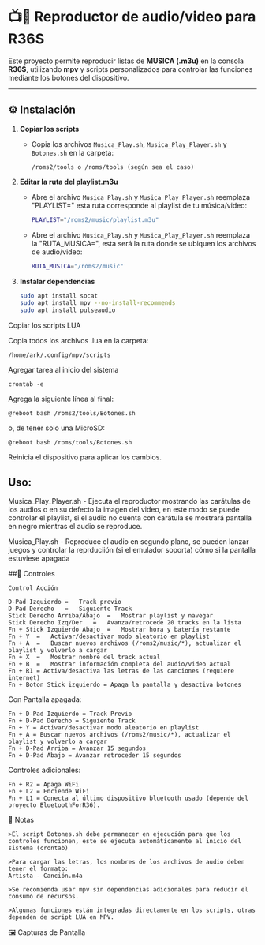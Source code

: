 # 📺🎵 Reproductor de audio/video para R36S

Este proyecto permite reproducir listas de **MUSICA (.m3u)** en la consola **R36S**, utilizando **mpv** y scripts personalizados para controlar las funciones mediante los botones del dispositivo.

---

## ⚙️ Instalación

1. **Copiar los scripts**
   - Copia los archivos `Musica_Play.sh`, `Musica_Play_Player.sh` y `Botones.sh` en la carpeta:
     ```
     /roms2/tools o /roms/tools (según sea el caso)
     ```

2. **Editar la ruta del playlist.m3u**
   - Abre el archivo `Musica_Play.sh` y `Musica_Play_Player.sh` reemplaza "PLAYLIST=" esta ruta corresponde al playlist de tu música/video:
     ```bash
     PLAYLIST="/roms2/music/playlist.m3u"
     ```
     
   - Abre el archivo `Musica_Play.sh` y `Musica_Play_Player.sh` reemplaza la "RUTA_MUSICA=", esta será la ruta donde se ubiquen los archivos de audio/video:
     ```bash
     RUTA_MUSICA="/roms2/music"
     ```

3. **Instalar dependencias**
   ```bash
   sudo apt install socat
   sudo apt install mpv --no-install-recommends
   sudo apt install pulseaudio

Copiar los scripts LUA

Copia todos los archivos .lua en la carpeta:

    /home/ark/.config/mpv/scripts

Agregar tarea al inicio del sistema

    crontab -e


Agrega la siguiente línea al final:

    @reboot bash /roms2/tools/Botones.sh


o, de tener solo una MicroSD:

    @reboot bash /roms/tools/Botones.sh
    

Reinicia el dispositivo para aplicar los cambios.

## Uso:
Musica_Play_Player.sh - Ejecuta el reproductor mostrando las carátulas de los audios o en su defecto la imagen del video, en este modo se puede controlar el playlist, si el audio no cuenta con carátula se mostrará pantalla en negro mientras el audio se reproduce.

Musica_Play.sh - Reproduce el audio en segundo plano, se pueden lanzar juegos y controlar la reprduciión (si el emulador soporta) cómo si la pantalla estuviese apagada

##📱 Controles

	Control	Acción
	
	D-Pad Izquierdo	=	Track previo
   	D-Pad Derecho	=	Siguiente Track
   	Stick Derecho Arriba/Abajo	=	Mostrar playlist y navegar
   	Stick Derecho Izq/Der	=	Avanza/retrocede 20 tracks en la lista
   	Fn + Stick Izquierdo Abajo	=	Mostrar hora y batería restante
   	Fn + Y	=	Activar/desactivar modo aleatorio en playlist
   	Fn + A	=	Buscar nuevos archivos (/roms2/music/*), actualizar el playlist y volverlo a cargar
   	Fn + X	=	Mostrar nombre del track actual
   	Fn + B	=	Mostrar información completa del audio/video actual
    Fn + R1 = Activa/desactiva las letras de las canciones (requiere internet)
    Fn + Boton Stick izquierdo = Apaga la pantalla y desactiva botones

  Con Pantalla apagada:
  
    Fn + D-Pad Izquierdo = Track Previo
    Fn + D-Pad Derecho = Siguiente Track
	Fn + Y = Activar/desactivar modo aleatorio en playlist
	Fn + A = Buscar nuevos archivos (/roms2/music/*), actualizar el playlist y volverlo a cargar
	Fn + D-Pad Arriba = Avanzar 15 segundos
	Fn + D-Pad Abajo = Avanzar retroceder 15 segundos
    
  Controles adicionales:
  
    Fn + R2 = Apaga WiFi
    Fn + L2 = Enciende WiFi
	Fn + L1 = Conecta al último dispositivo bluetooth usado (depende del proyecto BluetoothForR36).
    
	
🧩 Notas

    >El script Botones.sh debe permanecer en ejecución para que los controles funcionen, este se ejecuta automáticamente al inicio del sistema (crontab)
	
	>Para cargar las letras, los nombres de los archivos de audio deben tener el formato:
	Artista - Canción.m4a
	
	>Se recomienda usar mpv sin dependencias adicionales para reducir el consumo de recursos.
    
	>Algunas funciones están integradas directamente en los scripts, otras dependen de script LUA en MPV.

🖼️ Capturas de Pantalla

